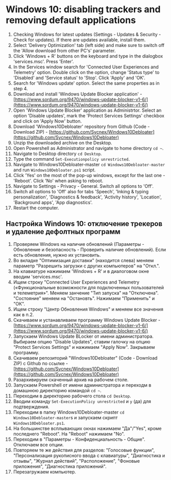 # Windows 10: disabling trackers and removing default applications

1. Checking Windows for latest updates (Settings - Updates & Security - Check for updates). If there are updates available, install them.
2. Select 'Delivery Optimization' tab (left side) and make sure to switch off the 'Allow download from other PC's' parameter.
3. Click 'Windows + R' buttons on the keyboard and type in the dialogbox 'services.msc'. Press 'Enter'.
4. In the Services window search for 'Connected User Experiences and Telemetry' option. Double click on the option, change 'Status type' to 'Disabled' and 'Service status' to 'Stop'. Click 'Apply' and 'OK'.
5. Search for 'Windows update' option. Select the same properties as in step 4.
6. Download and install 'Windows Update Blocker application' -  [https://www.sordum.org/9470/windows-update-blocker-v1-6/](https://www.sordum.org/9470/windows-update-blocker-v1-6/)
7. Open 'Windows Update Blocker' application as Administrtor. Select an option 'Disable updates', mark the 'Protect Services Settings' checkbox and click on 'Apply Now' button.
8. Download 'Windows10Debloater' repository from Github (Code - Download ZIP) - [https://github.com/Sycnex/Windows10Debloater](https://github.com/Sycnex/Windows10Debloater)
9. Unzip the downloaded archive on the Desktop.
10. Open Powershell as Administrator and navigate to home directory ```cd ~```.
11. Navigate to Desktop directory ```cd Desktop```.
12. Type the command ```Set-Executionpolicy unrestricted```.
13. Navigate to Windows10Debloater-master ```cd Windows10Debloater-master``` and run ```Windows10Debloater.ps1``` script.
14. Click 'Yes' on the most of the pop-up windows, except for the last one - 'Reboot'. Click 'No' when asking to reboot.
15. Navigate to Settings - Privacy - General. Switch all options to 'Off'.
16. Switch all options to 'Off' also for tabs 'Speech', 'Inking & typing personalization', 'Diagnostics & feedback', 'Activity history', 'Location', 'Background apps', 'App diagnostics'.
17. Restart the computer.

## Настройка Windows 10: отключение трекеров и удаление дефолтных программ

1. Проверяем Windows на наличие обновлений (Параметры - Обновление и безопасность - Проверить наличие обновлений). Если есть обновления, нужно их установить.
2. Во вкладке "Оптимизация доставки" (находится слева) меняем параметр "Разрешить загрузки с других компьютеров" на "Откл.".
3. На клавиатуре нажимаем 'Windows + R' и в диалоговом окне вводим 'services.msc'.
4. Ищем строку "Connected User Experiences and Telemetry («Функциональные возможности для подключенных пользователей и телеметрия»". Меняем занчение "Тип запуска" на "Отключена". "Состояние" меняем на "Остановть". Нажимаем "Применить" и "ОК".
5. Ищем строку "Центр Обновления Windows" и меняем все значения как в п.2.
6. Скачиваем и устанавливаем программу Windows Update Blocker - [https://www.sordum.org/9470/windows-update-blocker-v1-6/](https://www.sordum.org/9470/windows-update-blocker-v1-6/)
7. Запускаем Windows Update BLocker от имени администратора. Выбираем опцию "Disable Updates", ставим галочку на опцию "Protect Services Settings" и нажимаем "Apply Now". Закрываем программу.
8. Скачиваем репозиторий "Windows10Debloater" (Code - Download ZIP) с Github по ссылке - [https://github.com/Sycnex/Windows10Debloater](https://github.com/Sycnex/Windows10Debloater)
9. Разархивируем скаченный архив на рабочем столе.
10. Запускаем Powershell от имени администратора и переходм в домашнюю директорию командой ```cd ~```.
11. Переходим в директорию рабочего стола ```cd Desktop```.
12. Вводим команду ```Set-ExecutionPolicy unrestricted``` и ```y``` (да) для подтверждения.
13. Переходим в папку Windows10Debloater-master ```cd Windows10Debloater-master```s и запускаем скрипт ```Windows10Debloater.ps1```. 
14. На большинстве всплывающих окнах нажимаем "Да"/"Yes", кроме последнего "Reboot". На "Reboot" нажимаем "No".
15. Переходим в "Параметры - Конфиденциальность - Общие". Отключаем все опции.
16. Повторяем те же действия для разделов: "Голосовые функции", "Персонализация рукописного ввода с клавиатуры", "Диагностика и отзывы", "Журнал действий", "Расположение", "Фоновые приложения", "Диагностика приложений".
17. Перезагружаем компьютер.